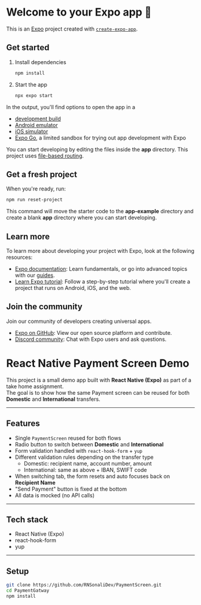 # Welcome to your Expo app 👋

This is an [Expo](https://expo.dev) project created with [`create-expo-app`](https://www.npmjs.com/package/create-expo-app).

## Get started

1. Install dependencies

   ```bash
   npm install
   ```

2. Start the app

   ```bash
   npx expo start
   ```

In the output, you'll find options to open the app in a

- [development build](https://docs.expo.dev/develop/development-builds/introduction/)
- [Android emulator](https://docs.expo.dev/workflow/android-studio-emulator/)
- [iOS simulator](https://docs.expo.dev/workflow/ios-simulator/)
- [Expo Go](https://expo.dev/go), a limited sandbox for trying out app development with Expo

You can start developing by editing the files inside the **app** directory. This project uses [file-based routing](https://docs.expo.dev/router/introduction).

## Get a fresh project

When you're ready, run:

```bash
npm run reset-project
```

This command will move the starter code to the **app-example** directory and create a blank **app** directory where you can start developing.

## Learn more

To learn more about developing your project with Expo, look at the following resources:

- [Expo documentation](https://docs.expo.dev/): Learn fundamentals, or go into advanced topics with our [guides](https://docs.expo.dev/guides).
- [Learn Expo tutorial](https://docs.expo.dev/tutorial/introduction/): Follow a step-by-step tutorial where you'll create a project that runs on Android, iOS, and the web.

## Join the community

Join our community of developers creating universal apps.

- [Expo on GitHub](https://github.com/expo/expo): View our open source platform and contribute.
- [Discord community](https://chat.expo.dev): Chat with Expo users and ask questions.


# React Native Payment Screen Demo

This project is a small demo app built with **React Native (Expo)** as part of a take home assignment.  
The goal is to show how the same Payment screen can be reused for both **Domestic** and **International** transfers.

---

## Features

- Single `PaymentScreen` reused for both flows
- Radio button to switch between **Domestic** and **International**
- Form validation handled with `react-hook-form` + `yup`
- Different validation rules depending on the transfer type  
  - Domestic: recipient name, account number, amount  
  - International: same as above + IBAN, SWIFT code
- When switching tab, the form resets and auto focuses back on **Recipient Name**
- "Send Payment" button is fixed at the bottom
- All data is mocked (no API calls)

---

## Tech stack

- React Native (Expo)
- react-hook-form
- yup

---

## Setup

```bash
git clone https://github.com/RNSonaliDev/PaymentScreen.git
cd PaymentGatway
npm install